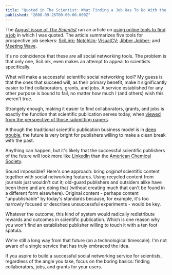 ```yaml
---
title: "Quoted in The Scientist: What Finding a Job Has To Do With the Future of Scientific Publication"
published: "2008-09-26T00:00:00.000Z"
---
```


The [August issue of *The Scientist*](http://www.the-scientist.com/toc/2008/8/1/) ran an article on [using online tools to find a job](http://www.the-scientist.com/2008/8/1/69/1/) in which I was quoted. The article summarizes five tools for prospective job seekers: [SciLink](http://scilink.com); [NotchUp](http://notchup.com); [VisualCV](http://visualcv.com); [Jibber Jobber](http://jibberjobber.com); and [Meeting Wave](http://meetingwave.com).

It's no coincidence that these are all social networking tools. The problem is that only one, SciLink, even makes an attempt to appeal to scientists specifically.

What will make a successful scientific social networking tool? My guess is that the ones that succeed will, as their primary benefit, make it significantly easier to find collaborators, grants, and jobs. A service established for any other purpose is bound to fail, no matter how much I (and others) wish this weren't true.

Strangely enough, making it easier to find collaborators, grants, and jobs is exactly the function that scientific publication serves today, when [viewed from the perspective of those submitting papers](/articles/2007/05/14/scientific-publication-and-the-seven-deadly-sins).

Although the traditional scientific publication business model is in [deep trouble](/articles/2008/09/20/dont-let-the-sideshow-distract-you-h-r-6845-and-what-comes-after), the future is very bright for publishers willing to make a clean break with the past.

Anything can happen, but it's likely that the successful scientific publishers of the future will look more like [LinkedIn](http://linkedin.com) than the [American Chemical Society](http://acs.org).

Sound impossible? Here's one approach: bring *original* scientific content together with social networking features. Using recycled content from journals just wouldn't cut it; old-guard publishers and outsiders alike have been there and are doing that (without creating much that can't be found in a different form elsewhere). Original content - perhaps content "unpublishable" by today's standards because, for example, it's too narrowly focused or describes unsuccessful experiments - would be key.

Whatever the outcome, this kind of system would radically redistribute rewards and outcomes in scientific publication. Which is one reason why you won't find an established publisher willing to touch it with a ten foot spatula.

We're still a long way from that future (on a technological timescale). I'm not aware of a single service that has truly embraced the idea.

If you aspire to build a successful social networking service for scientists, regardless of the angle you take, focus on the boring basics: finding collaborators, jobs, and grants for your users.